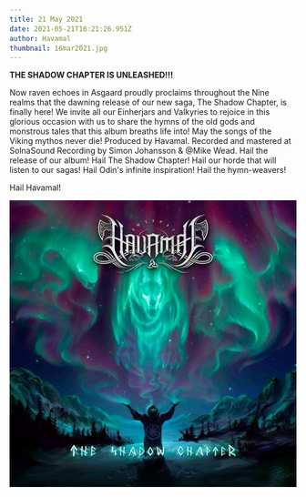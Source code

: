 ```yaml
---
title: 21 May 2021
date: 2021-05-21T16:21:26.951Z
author: Havamal
thumbnail: 16mar2021.jpg
---
```


**THE SHADOW CHAPTER IS UNLEASHED!!!**

Now raven echoes in Asgaard proudly proclaims throughout the Nine realms that the dawning release of our new saga, The Shadow Chapter, is finally here!
We invite all our Einherjars and Valkyries to rejoice in this glorious occasion with us to share the hymns of the old gods and monstrous tales that this album breaths life into! May the songs of the Viking mythos never die!
Produced by Havamal.
Recorded and mastered at SolnaSound Recording by Simon Johansson & @Mike Wead.
Hail the release of our album! Hail The Shadow Chapter! Hail our horde that will listen to our sagas! Hail Odin's infinite inspiration! Hail the hymn-weavers!

Hail Havamal!

![16mar2021.jpg](./16mar2021.jpg)
